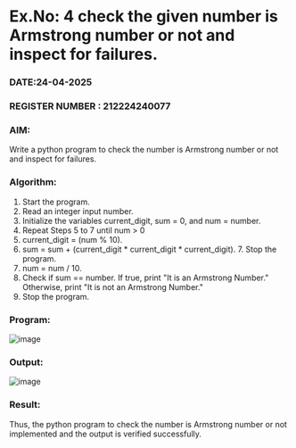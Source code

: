# Ex.No: 4 check the given number is Armstrong number or not and inspect for failures.
### DATE:24-04-2025                                                                            
### REGISTER NUMBER : 212224240077
### AIM: 
Write a python program to check the number is Armstrong number or not and inspect for failures.

### Algorithm:
1.  Start the program.
2.	Read an integer input number.
3.	Initialize the variables current_digit, sum = 0, and num = number.
4.	Repeat Steps 5 to 7 until num > 0
5.	current_digit = (num % 10).
6.	sum = sum + (current_digit * current_digit * current_digit). 7. Stop the program.
7.	num = num / 10.
8.	Check if sum == number. If true, print "It is an Armstrong Number." Otherwise, print "It is not an Armstrong Number."
9.	Stop the program.

### Program:

![image](https://github.com/user-attachments/assets/dcfd4b56-bb64-4abd-9b96-7545b3c9b198)














### Output:

![image](https://github.com/user-attachments/assets/8e81b1b5-f2cb-4a45-b953-4f66acbd56f9)







### Result:
Thus, the python program to check the number is Armstrong number or not implemented and the output is verified successfully.


